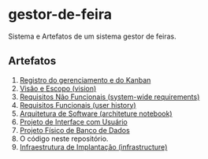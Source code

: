 # gestor-de-feira
Sistema e Artefatos de um sistema gestor de feiras.

## Artefatos
1. [Registro do gerenciamento e do Kanban](https://docs.google.com/document/d/e/2PACX-1vSfYRswfsG1gFZ9_poCPDauTBlbhdP50mxYXSo1BTKeg8UupUe0arX55RblR8M9PWZlwTsvSdAvKXSz/pub)
2. [Visão e Escopo (vision)](https://docs.google.com/document/d/e/2PACX-1vQIZD4ve_3AY4Mwwz7pi5BPT5LiwSAdob_2wu9LHcXEMzGo-J2uuyo2Jz_2xXjC-Yc6czbWG7Llk5Fj/pub)
3. [Requisitos Não Funcionais (system-wide requirements)](https://docs.google.com/document/d/e/2PACX-1vTNa8e9TBaz5DyMEE0YOEIKbB-JYSf9keBHP7cvb3x_L_OUg7lmKP_pMF2MAwZDRJD1HajbS7JYi9Fm/pub)
4. [Requisitos Funcionais (user history)](https://docs.google.com/document/d/e/2PACX-1vQ-5psh8MDazlAtACZK0A1OBtZj27DXbm1S3Ej0_yHP_jCQMdWhO_Gv5JbTm12CTTrymRvNQmoFIddQ/pub)
5. [Arquitetura de Software (architeture notebook)](https://docs.google.com/document/d/e/2PACX-1vQF-TQpMGsCbvk6-RWavls-AJp5zp90VEPvHUZ4iXUkrYGeIGsiclgbi3gEWUgWyUDJHr_lemn-59ql/pub)
6. [Projeto de Interface com Usuário](https://docs.google.com/document/d/e/2PACX-1vRxlTwZ4fusCuARWuURE90RD2gr0z9E5IIr28uG7ONZnoWpWDSFnUEBDif0i6-g_bFQgcIYaS6UEodO/pub)
7. [Projeto Físico de Banco de Dados](https://docs.google.com/document/d/e/2PACX-1vRkEO7RG7RyQ3MkYBrzR08L0-2Xpw5Q5NmpaS5E2KDJiaSv_eqVPBdYFQ8JTRTpA2NlmdQ2O9xotWU5/pub)
8. O código neste repositório.
9. [Infraestrutura de Implantação (infrastructure)](https://docs.google.com/document/d/e/2PACX-1vQajwkoHOL57FZZUFS_vo_TgJyRT7k0RzSQnsu-1B-xPhh7iv3e9dzvN7MpkFno8HXGFjD3bQLEuvkg/pub)

